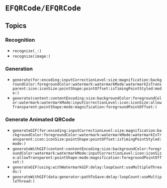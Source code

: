 # ``EFQRCode/EFQRCode``

## Topics

### Recognition

- ``recognize(_:)``
- ``recognize(image:)``

### Generation

- ``generate(for:encoding:inputCorrectionLevel:size:magnification:backgroundColor:foregroundColor:watermark:watermarkMode:watermarkIsTransparent:icon:iconSize:pointShape:pointOffset:isTimingPointStyled:mode:)``
- ``generate(content:contentEncoding:size:backgroundColor:foregroundColor:watermark:watermarkMode:inputCorrectionLevel:icon:iconSize:allowTransparent:pointShape:mode:magnification:foregroundPointOffset:)``


### Generate Animated QRCode

- ``generateGIF(for:encoding:inputCorrectionLevel:size:magnification:backgroundColor:foregroundColor:watermark:watermarkMode:watermarkIsTransparent:icon:iconSize:pointShape:pointOffset:isTimingPointStyled:mode:)``
- ``generateWithGIF(content:contentEncoding:size:backgroundColor:foregroundColor:watermark:watermarkMode:inputCorrectionLevel:icon:iconSize:allowTransparent:pointShape:mode:magnification:foregroundPointOffset:)``
- ``generateGIF(using:withWatermarkGIF:delay:loopCount:useMultipleThreads:)``
- ``generateWithGIF(data:generator:pathToSave:delay:loopCount:useMultipleThread:)``
